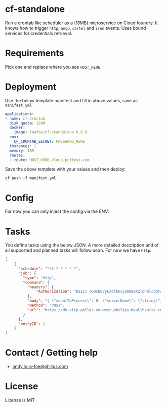 # cf-standalone
Run a crontab like scheduler as a (16MB) microservice on Cloud foundry. It knows how to trigger `http`, `amqp`, `cartel` and `iron` events.
Uses bound services for credentials retrieval. 

# Requirements

Pick one and replace where you see `HOST_HERE`

# Deployment
Use the below template manifest and fill in above values, save as `manifest.yml`

```yaml
applications:
- name: cf-crontab
  disk_quota: 128M
  docker:
    image: loafoe/cf-standalone:0.0.8
  env:
    CF_CRONTAB_SECRET: PASSWORD_HERE
  instances: 1
  memory: 16M
  routes:
  - route: HOST_HERE.cloud.pcftest.com
```

Save the above template with your values and then deploy:

```shell script
cf push -f manifest.yml
```
# Config
For now you can only inject the config via the ENV:


# Tasks
You define tasks using the below JSON. A more detailed description and of all supported and planned tasks will follow soon. For now we have `http`:

```json
[
    {
      "schedule": "*/5 * * * * *",
      "job": {
        "type": "http",
        "command": {
          "headers": {
              "Authorization": "Basic cG9sbGVyLXdlbGxjZW50aXZlOnRlc3QtcG9sbGVyCg=="
          },  
          "body": "{ \"countToProcess\": 0, \"serverName\": \"string\"}",
          "method": "POST",
          "url": "https://dm-sftp-poller.eu-west.philips-healthsuite.com/poll"
        }
      },
      "entryID": 1
    }
]
```

# Contact / Getting help

- andy.lo-a-foe@philips.com

# License
License is MIT
